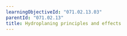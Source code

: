 ```yaml
---
learningObjectiveId: "071.02.13.03"
parentId: "071.02.13"
title: Hydroplaning principles and effects
---
```

